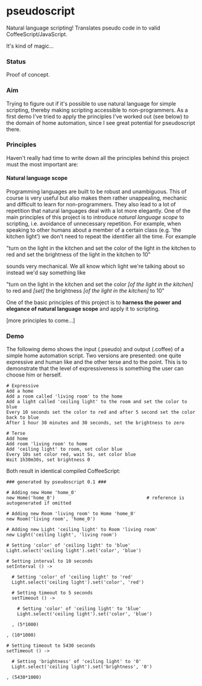# pseudoscript

Natural language scripting! Translates pseudo code in to valid CoffeeScript/JavaScript.

It's kind of magic...

### Status
Proof of concept.

### Aim
Trying to figure out if it's possible to use natural language for simple scripting, thereby making scripting accessible to non-programmers. As a first demo I've tried to apply the principles I've worked out (see below) to the domain of home automation, since I see great potential for pseudoscript there.

### Principles

Haven't really had time to write down all the principles behind this project must the most important are:

#### Natural language scope
Programming languages are built to be robust and unambiguous. This of course is very useful but also makes them rather unappealing, mechanic and difficult to learn for non-programmers. They also lead to a lot of repetition that natural languages deal with a lot more elegantly. One of the main principles of this project is to introduce *natural language scope* to scripting, i.e. avoidance of unnecessary repetition. For example, when speaking to other humans about a member of a certain class (e.g. 'the kitchen light') we don't need to repeat the identifier all the time. For example

"turn on the light in the kitchen and set the color of the light in the kitchen to red and set the brightness of the light in the kitchen to 10"

sounds very mechanical. We all know which light we're talking about so instead we'd say something like 

"turn on the light in the kitchen and set the color *[of the light in the kitchen]* to red and *[set]* the brightness *[of the light in the kitchen]* to 10"

One of the basic principles of this project is to **harness the power and elegance of natural language scope** and apply it to scripting.

[more principles to come...]

### Demo
The following demo shows the input (.pseudo) and output (.coffee) of a simple home automation script. Two versions are presented: one quite expressive and human like and the other terse and to the point. This is to demonstrate that the level of expressiveness is something the user can choose him or herself.

```
# Expressive
Add a home
Add a room called 'living room' to the home
Add a light called 'ceiling light' to the room and set the color to blue
Every 10 seconds set the color to red and after 5 second set the color back to blue
After 1 hour 30 minutes and 30 seconds, set the brightness to zero

# Terse
Add home
Add room 'living room' to home
Add 'ceiling light' to room, set color blue
Every 10s set color red, wait 5s, set color blue
Wait 1h30m30s, set brightness 0
```

Both result in identical compiled CoffeeScript:

```
### generated by pseudoscript 0.1 ###

# Adding new Home 'home_0'
new Home('home_0') 									# reference is autogenerated if omitted

# Adding new Room 'living room' to Home 'home_0'
new Room('living room', 'home_0')

# Adding new Light 'ceiling light' to Room 'living room'
new Light('ceiling light', 'living room')

# Setting 'color' of 'ceiling light' to 'blue'
Light.select('ceiling light').set('color', 'blue')

# Setting interval to 10 seconds
setInterval () ->

  # Setting 'color' of 'ceiling light' to 'red'
  Light.select('ceiling light').set('color', 'red')

  # Setting timeout to 5 seconds
  setTimeout () ->

    # Setting 'color' of 'ceiling light' to 'blue'
    Light.select('ceiling light').set('color', 'blue')

  , (5*1000)

, (10*1000)

# Setting timeout to 5430 seconds
setTimeout () ->

  # Setting 'brightness' of 'ceiling light' to '0'
  Light.select('ceiling light').set('brightness', '0')

, (5430*1000)

```


